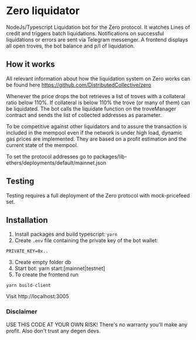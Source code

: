 # Zero liquidator

NodeJs/Typescript Liquidation bot for the Zero protocol.
  It watches Lines of credit and triggers batch liquidations. Notifications on successful liquidations or errors are sent via Telegram messenger. A frontend displays all open troves, the bot balance and p/l of liquidation.


## How it works

All relevant information about how the liquidation system on Zero works can be found here
https://github.com/DistributedCollective/zero


Whenever the price drops the bot retrieves a list of troves with a collateral ratio below 110%.
If collateral is below 110% the trove (or many of them) can be liquidated.
The bot calls the liquidate function on the troveManager contract and sends the list of collected addresses as parameter.

To be competitive against other liquidators and to assure the transaction is included in the mempool even if the network is under high load, dynamic gas prices are implemented. They are based on a profit estimation and the current state of the mempool. 

To set the protocol addresses go to packages/lib-ethers/deployments/default/mainnet.json




## Testing

Testing requires a full deployment of the Zero protocol with mock-pricefeed set.



## Installation
1. Install packages and build typescript: `yarn`
2. Create `.env` file containing the private key of the bot wallet:
```
PRIVATE_KEY=0x..
```
3. Create empty folder db
4. Start bot: yarn start:[mainnet|testnet]
5. To create the frontend run 
```
yarn build-client
```
Visit http://localhost:3005





### Disclaimer
USE THIS CODE AT YOUR OWN RISK! There's no warranty you'll make any profit. Also don't trust any degen devs.